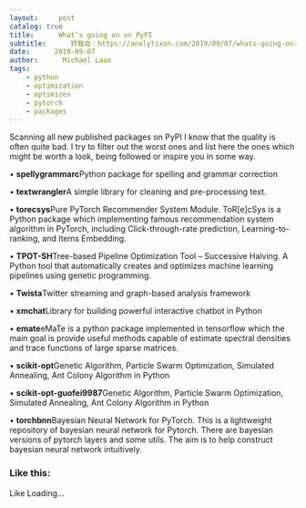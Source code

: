 ```yaml
---
layout:     post
catalog: true
title:      What’s going on on PyPI
subtitle:      转载自：https://analytixon.com/2019/09/07/whats-going-on-on-pypi-7/
date:      2019-09-07
author:      Michael Laux
tags:
    - python
    - optimization
    - optimizes
    - pytorch
    - packages
---
```


Scanning all new published packages on PyPI I know that the quality is often quite bad. I try to filter out the worst ones and list here the ones which might be worth a look, being followed or inspire you in some way.

• **spellygrammarc**Python package for spelling and grammar correction

• **textwrangler**A simple library for cleaning and pre-processing text.

• **torecsys**Pure PyTorch Recommender System Module. ToR[e]cSys is a Python package which implementing famous recommendation system algorithm in PyTorch, including Click-through-rate prediction, Learning-to-ranking, and Items Embedding.

• **TPOT-SH**Tree-based Pipeline Optimization Tool – Successive Halving. A Python tool that automatically creates and optimizes machine learning pipelines using genetic programming.

• **Twista**Twitter streaming and graph-based analysis framework

• **xmchat**Library for building powerful interactive chatbot in Python

• **emate**eMaTe is a python package implemented in tensorflow which the main goal is provide useful methods capable of estimate spectral densities and trace functions of large sparse matrices.

• **scikit-opt**Genetic Algorithm, Particle Swarm Optimization, Simulated Annealing, Ant Colony Algorithm in Python

• **scikit-opt-guofei9987**Genetic Algorithm, Particle Swarm Optimization, Simulated Annealing, Ant Colony Algorithm in Python

• **torchbnn**Bayesian Neural Network for PyTorch. This is a lightweight repository of bayesian neural network for Pytorch. There are bayesian versions of pytorch layers and some utils. The aim is to help construct bayesian neural network intuitively.

### Like this:

Like Loading...
